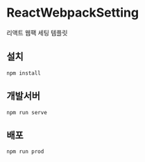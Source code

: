 # ReactWebpackSetting
리액트 웹팩 세팅 템플릿

## 설치
```
npm install
```

## 개발서버
```
npm run serve
```

## 배포
```
npm run prod
```